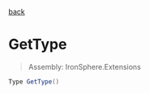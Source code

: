 ﻿

[back](/IronSphere.Extensions/types/StreamExtension)

# GetType

> Assembly: IronSphere.Extensions

```csharp
Type GetType()
```



 